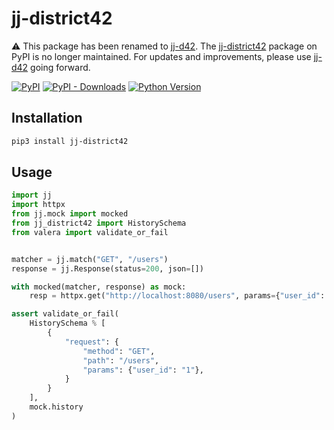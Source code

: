 # jj-district42

⚠️ This package has been renamed to [jj-d42](https://pypi.org/project/jj-d42/). The [jj-district42](https://pypi.org/project/jj-district42/) package on PyPI is no longer maintained. For updates and improvements, please use [jj-d42](https://pypi.org/project/jj-d42/) going forward.

[![PyPI](https://img.shields.io/pypi/v/jj-district42.svg?style=flat-square)](https://pypi.python.org/pypi/jj-district42/)
[![PyPI - Downloads](https://img.shields.io/pypi/dm/jj-district42?style=flat-square)](https://pypi.python.org/pypi/jj-district42/)
[![Python Version](https://img.shields.io/pypi/pyversions/jj-district42.svg?style=flat-square)](https://pypi.python.org/pypi/jj-district42/)


## Installation

```sh
pip3 install jj-district42
```

## Usage

```python
import jj
import httpx
from jj.mock import mocked
from jj_district42 import HistorySchema
from valera import validate_or_fail


matcher = jj.match("GET", "/users")
response = jj.Response(status=200, json=[])

with mocked(matcher, response) as mock:
    resp = httpx.get("http://localhost:8080/users", params={"user_id": 1})

assert validate_or_fail(
    HistorySchema % [
        {
            "request": {
                "method": "GET",
                "path": "/users",
                "params": {"user_id": "1"},
            }
        }
    ],
    mock.history
)
```
